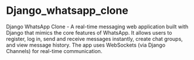 # Django_whatsapp_clone
Django WhatsApp Clone - A real-time messaging web application built with Django that mimics the core features of WhatsApp. It allows users to register, log in, send and receive messages instantly, create chat groups, and view message history. The app uses WebSockets (via Django Channels) for real-time communication.
